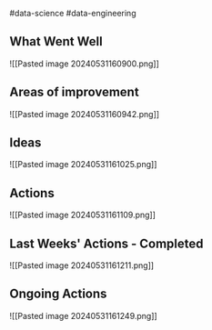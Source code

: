 #data-science #data-engineering 

## What Went Well
![[Pasted image 20240531160900.png]]
## Areas of improvement
![[Pasted image 20240531160942.png]]
## Ideas
![[Pasted image 20240531161025.png]]

## Actions
![[Pasted image 20240531161109.png]]

## Last Weeks' Actions - Completed

![[Pasted image 20240531161211.png]]


## Ongoing Actions
![[Pasted image 20240531161249.png]]